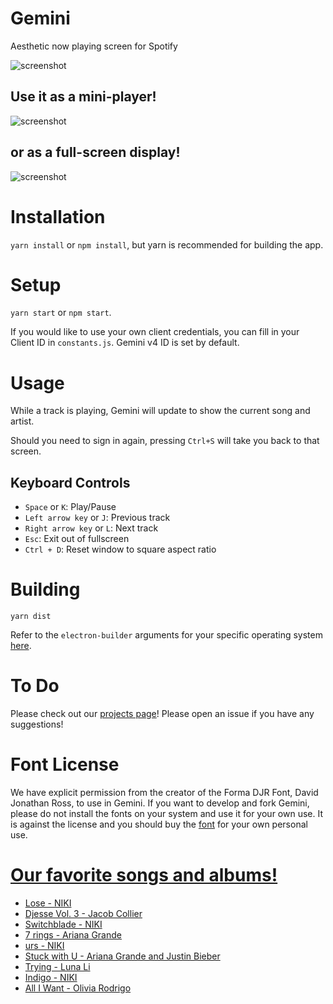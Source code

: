 # Gemini
Aesthetic now playing screen for Spotify

![screenshot](https://i.imgur.com/HOda3vb.png)
## Use it as a mini-player!
![screenshot](https://i.imgur.com/SrHmQDl.png)
## or as a full-screen display!
![screenshot](https://i.imgur.com/rBw86rZ.jpg)

# Installation
`yarn install` or `npm install`, but yarn is recommended for building the app.

# Setup
`yarn start` or `npm start`.

If you would like to use your own client credentials, you can fill in your Client ID in `constants.js`. Gemini v4 ID is set by default.

# Usage
While a track is playing, Gemini will update to show the current song and artist. 

Should you need to sign in again, pressing `Ctrl+S` will take you back to that screen.

## Keyboard Controls
- `Space` or `K`: Play/Pause
- `Left arrow key` or `J`: Previous track
- `Right arrow key` or `L`: Next track
- `Esc`: Exit out of fullscreen
- `Ctrl + D`: Reset window to square aspect ratio

# Building
`yarn dist`

Refer to the `electron-builder` arguments for your specific operating system [here](https://www.electron.build/cli).

# To Do
Please check out our [projects page](https://github.com/Gabe-H/Gemini/projects)! Please open an issue if you have any suggestions!

# Font License
We have explicit permission from the creator of the Forma DJR Font, David Jonathan Ross, to use in Gemini. If you want to develop and fork Gemini, please do not install the fonts on your system and use it for your own use. It is against the license and you should buy the [font](https://djr.com/forma/) for your own personal use.

# [Our favorite songs and albums!](https://open.spotify.com/playlist/6ILAg2eGBzvN3loVQLI9O5?si=oXj4PnPgSZyLLTBJU1fQpg)
- [Lose - NIKI](https://open.spotify.com/track/7rgjkzZBhBjObaYsvq8Ej0?si=c2DyCWX_QDyRHToxpOzV5A)
- [Djesse Vol. 3 - Jacob Collier](https://open.spotify.com/album/33cj3kzLqVOg9zvy69Wrc8?si=pCUxII-9Q_mYzyDzvVY3rA)
- [Switchblade - NIKI](https://open.spotify.com/track/6Ve2gwTaMxTgKMuAcHbwcH?si=YcSJi59cQL-aCBRLJw4wfg)
- [7 rings - Ariana Grande](https://open.spotify.com/track/6ocbgoVGwYJhOv1GgI9NsF?si=ULM0YYAqTCyD02T9U2hnyA)
- [urs - NIKI](https://open.spotify.com/track/50oEtTUNlce4TuZXQoJzXW?si=NmvfHvWaQv2IdD_BtC8Twg)
- [Stuck with U - Ariana Grande and Justin Bieber](https://open.spotify.com/track/4HBZA5flZLE435QTztThqH?si=DyRI2hgvQhiOjEphCCPcSw)
- [Trying - Luna Li](https://open.spotify.com/track/6JOcqL8v344EarvtlQZ3km?si=2evfA1cTSsy8W0fFJQlNnw)
- [Indigo - NIKI](https://open.spotify.com/track/1sOr5OXjbukTzBDgmvd6Fa?si=FhkQLdrLRJmal0TDCjGuag)
- [All I Want - Olivia Rodrigo](https://open.spotify.com/track/1v6svH1Fyx9C1nIt1mA2DT?si=RZTjLnkDRHW48UljXYY3sw)
